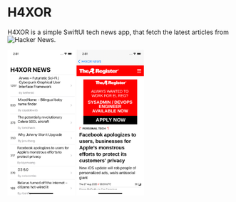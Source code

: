 # H4XOR

H4XOR is a simple SwiftUI tech news app, that fetch the latest articles from ![Hacker News](https://news.ycombinator.com).

<img src="Documentation/1.png" align="center" width="30%"></img>
<img src="Documentation/2.png" align="center" width="30%"></img>
